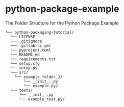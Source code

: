 # python-package-example
The Folder Structure for the Python Package Example

    └── python-packaging-tutorial/
      └── LICENSE
      └── .gitignore
      └── .gitlab-ci.yml
      └── pyproject.toml
      └── README.md
      └── requirements.txt
      └── setup.cfg
      └── setup.py
      └── src/
        └── example_folder_1/
            └── __init__.py
            └── example.py/
      └── tests/
          └── __init__.py
          └── example_test.py/
